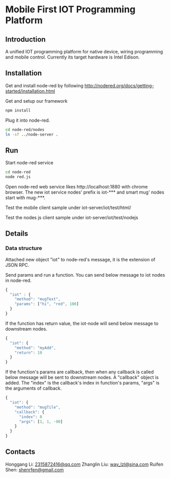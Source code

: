 # Mobile First IOT Programming Platform

## Introduction

A unified IOT programming platform for native device, wiring programming and mobile control. Currently its target hardware is Intel Edison. 

## Installation

Get and install node-red by following http://nodered.org/docs/getting-started/installation.html

Get and setup our framework

```bash
npm install
```

Plug it into node-red.

```bash
cd node-red/nodes
ln -sf ../node-server .
```

## Run

Start node-red service

``` bash
cd node-red
node red.js
```

Open node-red web service likes http://localhost:1880 with chrome browser. The new iot service nodes' prefix is iot-*** and smart mug' nodes start with mug-***. 

Test the mobile client sample under iot-server/iot/test/html/

Test the nodes js client sample under iot-server/iot/test/nodejs

## Details

### Data structure

Attached new object "iot" to node-red's message, it is the extension of JSON RPC.

Send params and run a function. You can send below message to iot nodes in node-red.
 
```javascript
{
  "iot" : {
    "method": "mugText",
    "params": ["hi", "red", 100]
  }
}
```

If the function has return value, the iot-node will send below message to downstream nodes.

```javascript
{
  "iot": {
    "method": "myAdd",
    "return": 10
  }
}
```

If the function's params are callback, then when any callback is called below message will be sent to downstream nodes. A "callback" object is added. The "index" is the callback's index in function's params, "args" is the arguments of callback.

```javascript
{
  "iot": {
    "method": "mugTile",
    "callback": {
      "index": 0
      "args": [1, 1, -90]
    }
  }
}
```

## Contacts

Honggang Li: 2315872416@qq.com
Zhanglin Liu: way_lzl@sina.com
Ruifen Shen:  shenrfen@gmail.com
 
